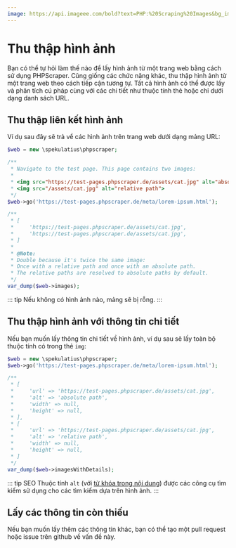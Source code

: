 ```yaml
---
image: https://api.imageee.com/bold?text=PHP:%20Scraping%20Images&bg_image=https://images.unsplash.com/photo-1542762933-ab3502717ce7
---
```


# Thu thập hình ảnh

Bạn có thể tự hỏi làm thế nào để lấy hình ảnh từ một trang web bằng cách sử dụng PHPScraper. Cũng giống các chức năng khác, thu thập hình ảnh từ một trang web theo cách tiếp cận tương tự. Tất cả hình ảnh có thể được lấy và phân tích cú pháp cùng với các chi tiết như thuộc tính thẻ hoặc chỉ dưới dạng danh sách URL.

## Thu thập liên kết hình ảnh

Ví dụ sau đây sẽ trả về các hình ảnh trên trang web dưới dạng mảng URL:

```php
$web = new \spekulatius\phpscraper;

/**
 * Navigate to the test page. This page contains two images:
 *
 * <img src="https://test-pages.phpscraper.de/assets/cat.jpg" alt="absolute path">
 * <img src="/assets/cat.jpg" alt="relative path">
 */
$web->go('https://test-pages.phpscraper.de/meta/lorem-ipsum.html');

/**
 * [
 *     'https://test-pages.phpscraper.de/assets/cat.jpg',
 *     'https://test-pages.phpscraper.de/assets/cat.jpg',
 * ]
 *
 * @Note:
 * Double because it's twice the same image:
 * Once with a relative path and once with an absolute path.
 * The relative paths are resolved to absolute paths by default.
 */
var_dump($web->images);
```

::: tip
Nếu không có hình ảnh nào, mảng sẽ bị rỗng.
:::

## Thu thập hình ảnh với thông tin chi tiết

Nếu bạn muốn lấy thông tin chi tiết về hình ảnh, ví dụ sau sẽ lấy toàn bộ thuộc tính có trong thẻ `img`:

```php
$web = new \spekulatius\phpscraper;
$web->go('https://test-pages.phpscraper.de/meta/lorem-ipsum.html');

/**
 * [
 *     'url' => 'https://test-pages.phpscraper.de/assets/cat.jpg',
 *     'alt' => 'absolute path',
 *     'width' => null,
 *     'height' => null,
 * ],
 * [
 *     'url' => 'https://test-pages.phpscraper.de/assets/cat.jpg',
 *     'alt' => 'relative path',
 *     'width' => null,
 *     'height' => null,
 * ]
 */
var_dump($web->imagesWithDetails);
```

::: tip SEO
Thuộc tính `alt` (với [từ khóa trong nội dung](/examples/extract-keywords.html)) được các công cụ tìm kiếm sử dụng cho các tìm kiếm dựa trên hình ảnh.
:::

## Lấy các thông tin còn thiếu

Nếu bạn muốn lấy thêm các thông tin khác, bạn có thể tạo một pull request hoặc issue trên github về vấn đề này.
